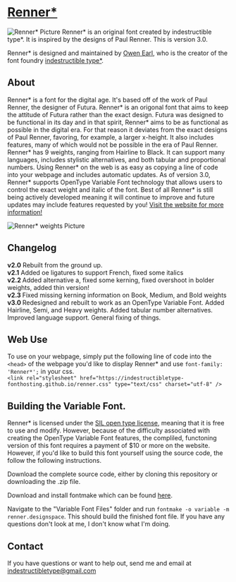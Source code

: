 [Renner*](http://indestructible-type.github.io/Renner.html)
========
![Renner* Picture](https://indestructible-type.github.io/Renner/0.png)
Renner* is an original font created by indestructible type*. It is inspired by 
the designs of Paul Renner. This is version 3.0.

Renner* is designed and maintained by [Owen Earl](https://ewonrael.github.io/), who is the creator of the font foundry [indestructible type*](http://indestructible-type.github.io).

About
-----
Renner* is a font for the digital age. It's based off of the work of Paul Renner, the designer of Futura. 
Renner* is an origonal font that aims to keep the attitude of Futura rather than the exact design. Futura 
was designed to be functional in its day and in that spirit, Renner* aims to be as functional as possible 
in the digital era. For that reason it deviates from the exact designs of Paul Renner, favoring, for example, 
a larger x-height. It also includes features, many of which would not be possible in the era of Paul Renner.
Renner* has 9 weights, ranging from Hairline to Black. It can support many languages, includes stylistic 
alternatives, and both tabular and proportional numbers. Using Renner* on the web is as easy as copying a 
line of code into your webpage and includes automatic updates. As of version 3.0, Renner* supports OpenType 
Variable Font technology that allows users to control the exact weight and italic of the font. Best of all
Renner* is still being actively developed meaning it will continue to improve and future updates may include 
features requested by you! [Visit the website for more information!](http://indestructibletype.com/Renner)

![Renner* weights Picture](https://pbs.twimg.com/media/DfMJBLcU0AALQa7.jpg:large)

Changelog
---------
<b>v2.0</b>
Rebuilt from the ground up.<br>
<b>v2.1</b>
Added oe ligatures to support French, fixed some italics<br>
<b>v2.2 </b>
Added alternative a, fixed some kerning, fixed overshoot in bolder weights, added thin version!<br>
<b>v2.3 </b>
Fixed missing kerning information on Book, Medium, and Bold weights<br>
<b>v3.0 </b>
Redesigned and rebuilt to work as an OpenType Variable Font. Added Hairline, Semi, and Heavy weights. Added tabular number alternatives. Improved language support. General fixing of things.

Web Use
-------
To use on your webpage, simply put the following line of code into the `<head>` of the webpage you'd like to display Renner* and use `font-family: 'Renner*';` in your css.<br>
`<link rel="stylesheet" href="https://indestructibletype-fonthosting.github.io/renner.css" type="text/css" charset="utf-8" />`

Building the Variable Font.
---------------------------
Renner* is licensed under the [SIL open type license](http://scripts.sil.org/cms/scripts/page.php?site_id=nrsi&id=OFL), meaning that it is free to use and modify. However, because of the difficulty 
associated with creating the OpenType Variable Font features, the compliled, functoning version of this font 
requires a payment of $10 or more on the website. However, if you'd like to build this font yourself using 
the source code, the follow the following instructions.

Download the complete source code, either by cloning this repository or downloading the .zip file.

Download and install fontmake which can be found [here](https://github.com/googlei18n/fontmake).

Navigate to the "Variable Font Files" folder and run `fontmake -o variable -m renner.designspace`. This 
should build the finished font file. If you have any questions don't look at me, I don't know what I'm doing.

Contact
-------
If you have questions or want to help out, send me and email at indestructibletype@gmail.com
